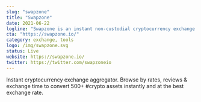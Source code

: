 ```yaml
---
slug: "swapzone"
title: "Swapzone"
date: 2021-06-22
logline: "Swapzone is an instant non-custodial cryptocurrency exchange aggregator."
cta: "https://swapzone.io/"
category: exchange, tools
logo: /img/swapzone.svg
status: Live
website: https://swapzone.io/
twitter: https://twitter.com/swapzoneio
---
```


Instant cryptocurrency exchange aggregator. Browse by rates, reviews & exchange time to convert 500+ #crypto assets instantly and at the best exchange rate.
